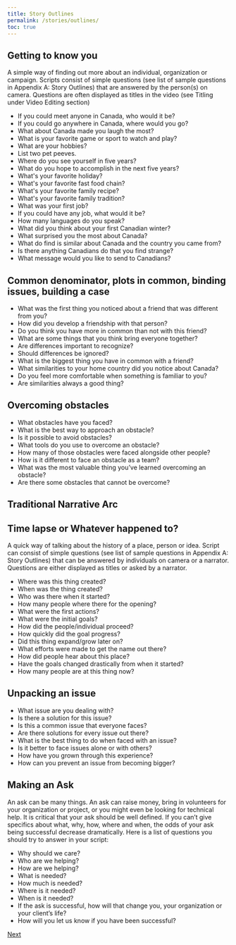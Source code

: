 ```yaml
---
title: Story Outlines
permalink: /stories/outlines/
toc: true
---
```


## Getting to know you

A simple way of finding out more about an individual, organization or campaign.
Scripts consist of simple questions (see list of sample questions in Appendix A: Story Outlines)
that are answered by the person(s) on camera. Questions are often displayed as titles in the video
(see Titling under Video Editing section)

* If you could meet anyone in Canada, who would it be?
* If you could go anywhere in Canada, where would you go?
* What about Canada made you laugh the most?
* What is your favorite game or sport to watch and play?
* What are your hobbies?
* List two pet peeves.
* Where do you see yourself in five years?
* What do you hope to accomplish in the next five years?
* What's your favorite holiday?
* What's your favorite fast food chain?
* What's your favorite family recipe?
* What's your favorite family tradition?
* What was your first job?
* If you could have any job, what would it be?
* How many languages do you speak?
* What did you think about your first Canadian winter?
* What surprised you the most about Canada?
* What do find is similar about Canada and the country you came from?
* Is there anything Canadians do that you find strange?
* What message would you like to send to Canadians?

## Common denominator, plots in common, binding issues, building a case

* What was the first thing you noticed about a friend that was different from you?
* How did you develop a friendship with that person?
* Do you think you have more in common than not with this friend?
* What are some things that you think bring everyone together?
* Are differences important to recognize?
* Should differences be ignored?
* What is the biggest thing you have in common with a friend?
* What similarities to your home country did you notice about Canada?
* Do you feel more comfortable when something is familiar to you?
* Are similarities always a good thing?

## Overcoming obstacles

* What obstacles have you faced?
* What is the best way to approach an obstacle?
* Is it possible to avoid obstacles?
* What tools do you use to overcome an obstacle?
* How many of those obstacles were faced alongside other people?
* How is it different to face an obstacle as a team?
* What was the most valuable thing you’ve learned overcoming an obstacle?
* Are there some obstacles that cannot be overcome?

## Traditional Narrative Arc

## Time lapse or Whatever happened to?

A quick way of talking about the history of a place, person or idea.
Script can consist of simple questions (see list of sample questions in Appendix A: Story Outlines)
that can be answered by individuals on camera or a narrator.
Questions are either displayed as titles or asked by a narrator.

* Where was this thing created?
* When was the thing created?
* Who was there when it started?
* How many people where there for the opening?
* What were the first actions?
* What were the initial goals?
* How did the people/individual proceed?
* How quickly did the goal progress?
* Did this thing expand/grow later on?
* What efforts were made to get the name out there?
* How did people hear about this place?
* Have the goals changed drastically from when it started?
* How many people are at this thing now?

## Unpacking an issue

* What issue are you dealing with?
* Is there a solution for this issue?
* Is this a common issue that everyone faces?
* Are there solutions for every issue out there?
* What is the best thing to do when faced with an issue?
* Is it better to face issues alone or with others?
* How have you grown through this experience?
* How can you prevent an issue from becoming bigger?

## Making an Ask

An ask can be many things. An ask can raise money, bring in volunteers for your organization or project, or you might even be looking for technical help. It is critical that your ask should be well defined. If you can’t give specifics about what, why, how, where and when, the odds of your ask being successful decrease dramatically. Here is a list of questions you should try to answer in your script:

* Why should we care?
* Who are we helping?
* How are we helping?
* What is needed?
* How much is needed?
* Where is it needed?
* When is it needed?
* If the ask is successful, how will that change you, your organization or your client’s life?
* How will you let us know if you have been successful?



[Next](/storytelling/stories/curated_music/)